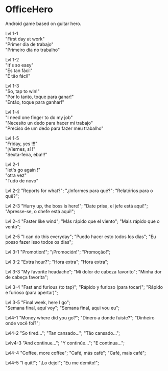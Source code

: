 # OfficeHero
Android game based on guitar hero.<br>

Lvl 1-1 <br>
"First day at work" <br>
"Primer dia de trabajo" <br>
"Primeiro dia no trabalho"<br>

Lvl 1-2 <br>
"It's so easy" <br>
"Es tan fácil" <br>
"É tão fácil"<br>

Lvl 1-3 <br>
"So, tap to win!" <br>
"Por lo tanto, toque para ganar!"<br>
"Então, toque para ganhar!"<br>

Lvl 1-4 <br>
"I need one finger to do my job"<br>
"Necesito un dedo para hacer mi trabajo"<br>
"Preciso de um dedo para fazer meu trabalho"<br>

Lvl 1-5 <br>
"Friday, yes !!!"<br>
"¡Viernes, sí !" <br>
"Sexta-feira, eba!!!"<br>

Lvl 2-1<br>
"let's go again !"<br>
"otra vez"<br>
"Tudo de novo"<br>

Lvl 2-2
"Reports for what?";
"¿Informes para qué?";
"Relatórios para o quê?";

Lvl 2-3
"Hurry up, the boss is here!";
"Date prisa, el jefe está aquí!";
"Apresse-se, o chefe está aqui!";

Lvl 2-4
"Faster like wind";
"Más rápido que el viento";
"Mais rápido que o vento";

Lvl 2-5
"I can do this everyday";
"Puedo hacer esto todos los días";
"Eu posso fazer isso todos os dias";

Lvl 3-1
"Promotion!";
"¡Promoción!";
"Promoção!";

Lvl 3-2
"Extra hour?";
"Hora extra";
"Hora extra";

Lvl 3-3
"My favorite headache";
"Mi dolor de cabeza favorito";
"Minha dor de cabeça favorita";

Lvl 3-4
"Fast and furious (to tap)";
"Rápido y furioso (para tocar)";
"Rápido e furioso (para apertar)";

Lvl 3-5
"Final week, here I go";            
"Semana final, aquí voy";
"Semana final, aqui vou eu";

Lvl4-1
"Money where did you go?";
"Dinero a donde fuiste?";
"Dinheiro onde você foi?";

Lvl4-2
"So tired...";
"Tan cansado...";
"Tão cansado...";

Lvlv4-3
"And continue...";
"Y continúe...";
"E continua...";

Lvl4-4
"Coffee, more coffee";
"Café, más café";
"Café, mais café";

Lvl4-5
"I quit!";
"¡Lo dejo!";
"Eu me demito!";
